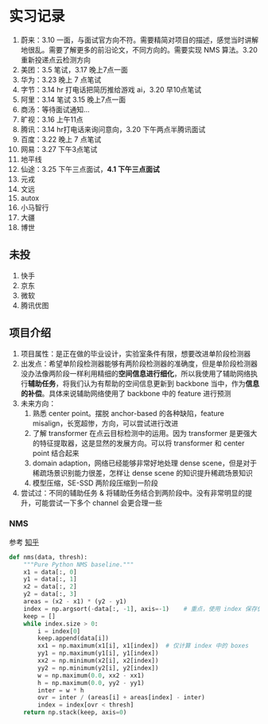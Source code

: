 # 实习记录

1. 蔚来：3.10 一面，与面试官方向不符。需要精简对项目的描述，感觉当时讲解地很乱。需要了解更多的前沿论文，不同方向的。需要实现 NMS 算法。3.20 重新投递点云检测方向
2. 美团：3.5 笔试，3.17 晚上7点一面
3. 华为：3.23 晚上 7 点笔试
4. 字节：3.14 hr 打电话把简历推给游戏 ai，3.20 早10点笔试
5. 阿里：3.14 笔试 3.15 晚上7点一面
6. 商汤：等待面试通知...
7. 旷视：3.16 上午11点
8. 腾讯：3.14 hr打电话来询问意向，3.20 下午两点半腾讯面试
9. 百度：3.22 晚上 7 点笔试
10. 网易：3.27 下午3点笔试
10. 地平线
10. 仙途：3.25 下午三点面试，**4.1 下午三点面试**
10. 元戎
10. 文远
10. autox
10. 小马智行
10. 大疆
10. 博世

## 未投

1. 快手
2. 京东
3. 微软
6. 腾讯优图

## 项目介绍

1. 项目属性：是正在做的毕业设计，实验室条件有限，想要改进单阶段检测器
2. 出发点：希望单阶段检测器能够有两阶段检测器的准确度，但是单阶段检测器没办法像两阶段一样利用精细的**空间信息进行细化**，所以我使用了辅助网络执行**辅助任务**，将我们认为有帮助的空间信息更新到 backbone 当中，作为**信息的补偿**。具体来说辅助网络使用了 backbone 中的 feature 进行预测
3. 未来方向：
   1. 熟悉 center point。摆脱 anchor-based 的各种缺陷，feature misalign，长宽超惨，方向，可以尝试进行改进
   2. 了解 transformer 在点云目标检测中的运用。因为 transformer 是更强大的特征提取器，这是显然的发展方向。可以将 transformer 和 center point 结合起来
   3. domain adaption，网络已经能够非常好地处理 dense scene，但是对于稀疏场景识别能力很差，怎样让 dense scene 的知识提升稀疏场景知识
   4. 模型压缩，SE-SSD 两阶段压缩到一阶段
4. 尝试过：不同的辅助任务 & 将辅助任务结合到两阶段中。没有非常明显的提升，可能尝试一下多个 channel 会更合理一些

### NMS

参考 [知乎](https://zhuanlan.zhihu.com/p/64423753)

```python
def nms(data, thresh):
    """Pure Python NMS baseline."""
    x1 = data[:, 0]
    y1 = data[:, 1]
    x2 = data[:, 2]
    y2 = data[:, 3]
    areas = (x2 - x1) * (y2 - y1)
    index = np.argsort(-data[:, -1], axis=-1)    # 重点，使用 index 保存仍需要计算的 boxes
    keep = []
    while index.size > 0:
        i = index[0]
        keep.append(data[i])
        xx1 = np.maximum(x1[i], x1[index])	# 仅计算 index 中的 boxes
        yy1 = np.maximum(y1[i], y1[index])
        xx2 = np.minimum(x2[i], x2[index])
        yy2 = np.minimum(y2[i], y2[index])
        w = np.maximum(0.0, xx2 - xx1)
        h = np.maximum(0.0, yy2 - yy1)
        inter = w * h
        ovr = inter / (areas[i] + areas[index] - inter)
        index = index[ovr < thresh]
    return np.stack(keep, axis=0)
```
